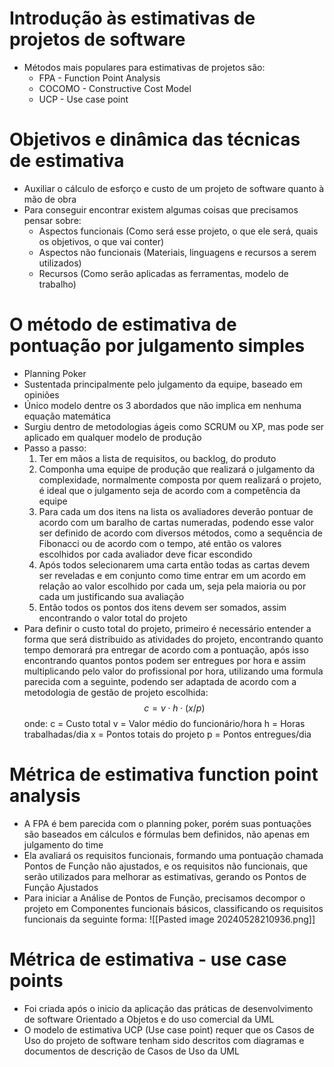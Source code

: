 # Introdução às estimativas de projetos de software
- Métodos mais populares para estimativas de projetos são:
	- FPA - Function Point Analysis
	- COCOMO - Constructive Cost Model
	- UCP - Use case point
# Objetivos e dinâmica das técnicas de estimativa
- Auxiliar o cálculo de esforço e custo de um projeto de software quanto à mão de obra
- Para conseguir encontrar existem algumas coisas que precisamos pensar sobre:
	- Aspectos funcionais (Como será esse projeto, o que ele será, quais os objetivos, o que vai conter)
	- Aspectos não funcionais (Materiais, linguagens e recursos a serem utilizados)
	- Recursos (Como serão aplicadas as ferramentas, modelo de trabalho)
# O método de estimativa de pontuação por julgamento simples
- Planning Poker
- Sustentada principalmente pelo julgamento da equipe, baseado em opiniões
- Único modelo dentre os 3 abordados que não implica em nenhuma equação matemática
- Surgiu dentro de metodologias ágeis como SCRUM ou XP, mas pode ser aplicado em qualquer modelo de produção
- Passo a passo:
	1. Ter em mãos a lista de requisitos, ou backlog, do produto
	2. Componha uma equipe de produção que realizará o julgamento da complexidade, normalmente composta por quem realizará o projeto, é ideal que o julgamento seja de acordo com a competência da equipe
	3. Para cada um dos itens na lista os avaliadores deverão pontuar de acordo com um baralho de cartas numeradas, podendo esse valor ser definido de acordo com diversos métodos, como a sequência de Fibonacci ou de acordo com o tempo, até então os valores escolhidos por cada avaliador deve ficar escondido
	4. Após todos selecionarem uma carta então todas as cartas devem ser reveladas e em conjunto como time entrar em um acordo em relação ao valor escolhido por cada um, seja pela maioria ou por cada um justificando sua avaliação
	5. Então todos os pontos dos itens devem ser somados, assim encontrando o valor total do projeto
- Para definir o custo total do projeto, primeiro é necessário entender a forma que será distribuido as atividades do projeto, encontrando quanto tempo demorará pra entregar de acordo com a pontuação, após isso encontrando quantos pontos podem ser entregues por hora e assim multiplicando pelo valor do profissional por hora, utilizando uma formula parecida com a seguinte, podendo ser adaptada de acordo com a metodologia de gestão de projeto escolhida:
$$
c = v \cdot h \cdot (x / p)
$$
onde: 
c = Custo total
v = Valor médio do funcionário/hora
h = Horas trabalhadas/dia
x = Pontos totais do projeto
p = Pontos entregues/dia
# Métrica de estimativa function point analysis
- A FPA é bem parecida com o planning poker, porém suas pontuações são baseados em cálculos e fórmulas bem definidos, não apenas em julgamento do time
- Ela avaliará os requisitos funcionais, formando uma pontuação chamada Pontos de Função não ajustados, e os requisitos não funcionais, que serão utilizados para melhorar as estimativas, gerando os Pontos de Função Ajustados
- Para iniciar a Análise de Pontos de Função, precisamos decompor o projeto em Componentes funcionais básicos, classificando os requisitos funcionais da seguinte forma:
![[Pasted image 20240528210936.png]]
# Métrica de estimativa - use case points
- Foi criada após o inicio da aplicação das práticas de desenvolvimento de software Orientado a Objetos e do uso comercial da UML
- O modelo de estimativa UCP (Use case point) requer que os Casos de Uso do projeto de software tenham sido descritos com diagramas e documentos de descrição de Casos de Uso da UML